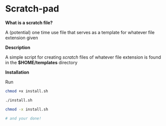 # Scratch-pad

**What is a scratch file?**

A (potential) one time use file that serves
as a template for whatever file extension given

**Description**

 A simple script for creating _scratch_ files
of whatever file extension is found in the
**$HOME/templates** directory

**Installation**

Run

``` bash
chmod +x install.sh

./install.sh

chmod -x install.sh

# and your done!
```
